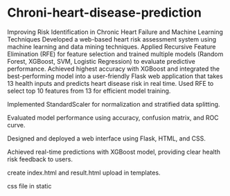 # Chroni-heart-disease-prediction
Improving Risk Identification in Chronic Heart Failure and Machine Learning Techniques
Developed a web-based heart risk assessment system using machine learning and data mining techniques. Applied Recursive Feature Elimination (RFE) for feature selection and trained multiple models (Random Forest, XGBoost, SVM, Logistic Regression) to evaluate predictive performance. Achieved highest accuracy with XGBoost and integrated the best-performing model into a user-friendly Flask web application that takes 13 health inputs and predicts heart disease risk in real time.
Used RFE to select top 10 features from 13 for efficient model training.

Implemented StandardScaler for normalization and stratified data splitting.

Evaluated model performance using accuracy, confusion matrix, and ROC curve.

Designed and deployed a web interface using Flask, HTML, and CSS.

Achieved real-time predictions with XGBoost model, providing clear health risk feedback to users.

create index.html and result.html upload in templates.

css file in static


